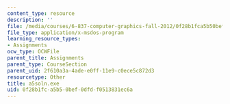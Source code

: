 ```yaml
---
content_type: resource
description: ''
file: /media/courses/6-837-computer-graphics-fall-2012/0f28b1fca5b50bef0dfdf0513831ec6a_a5soln.exe
file_type: application/x-msdos-program
learning_resource_types:
- Assignments
ocw_type: OCWFile
parent_title: Assignments
parent_type: CourseSection
parent_uid: 2f610a3a-4ade-e0ff-11e9-c0ece5c872d3
resourcetype: Other
title: a5soln.exe
uid: 0f28b1fc-a5b5-0bef-0dfd-f0513831ec6a
---
```

